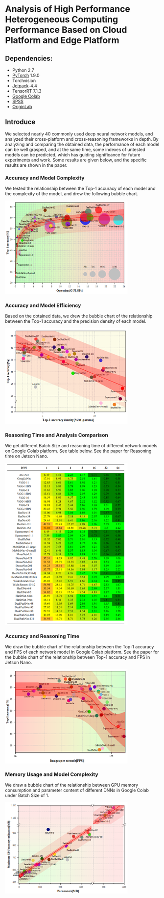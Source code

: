 # Analysis of High Performance Heterogeneous Computing Performance Based on Cloud Platform and Edge Platform
## Dependencies:
* Python 2.7
* [PyTorch](https://pytorch.org/) 1.9.0
* Torchvision
* [Jetpack](https://developer.nvidia.com/jetpack-sdk-44-archive)-4.4
* TensorRT 7.1.3
* [Google Colab](https://www.google.com/intl/zh-CN_ALL/drive/)
* [SPSS](https://www.ibm.com/analytics/spss-statistics-software)
* [OriginLab](https://www.originlab.com/)

## Introduce
We selected nearly 40 commonly used deep neural network models, and analyzed their cross-platform and cross-reasoning frameworks in depth. By analyzing and comparing the obtained data, the performance of each model can be well grasped, and at the same time, some indexes of untested models can be predicted, which has guiding significance for future experiments and work. Some results are given below, and the specific results are shown in the paper.

### Accuracy and Model Complexity
We tested the relationship between the Top-1 accuracy of each model and the complexity of the model, and drew the following bubble chart.

<img src="Figure/1.png" width="400">

### Accuracy and Model Efficiency
Based on the obtained data, we drew the bubble chart of the relationship between the Top-1 accuracy and the precision density of each model.

<img src="Figure/2.png" width="400">

### Reasoning Time and Analysis Comparison
We get different Batch Size and reasoning time of different network models on Google Colab platform. See table below. See the paper for Reasoning time on Jetson Nano.

<img src="Figure/3.png" width="400">

### Accuracy and Reasoning Time
We draw the bubble chart of the relationship between the Top-1 accuracy and FPS of each network model in Google Colab platform. See the paper for the bubble chart of the relationship between Top-1 accuracy and FPS in Jetson Nano.

<img src="Figure/4.png" width="400">

### Memory Usage and Model Complexity
We draw a bubble chart of the relationship between GPU memory consumption and parameter content of different DNNs in Google Colab under Batch Size of 1.

<img src="Figure/5.png" width="400">

